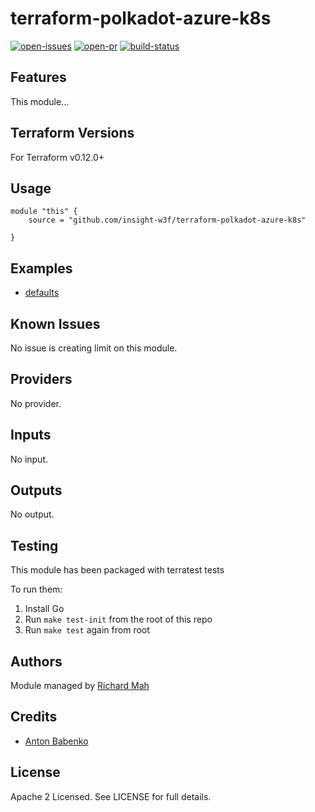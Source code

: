 # terraform-polkadot-azure-k8s

[![open-issues](https://img.shields.io/github/issues-raw/insight-w3f/terraform-polkadot-azure-k8s?style=for-the-badge)](https://github.com/insight-w3f/terraform-polkadot-azure-k8s/issues)
[![open-pr](https://img.shields.io/github/issues-pr-raw/insight-w3f/terraform-polkadot-azure-k8s?style=for-the-badge)](https://github.com/insight-w3f/terraform-polkadot-azure-k8s/pulls)
[![build-status](https://img.shields.io/circleci/build/gh/insight-w3f/terraform-polkadot-azure-k8s?style=for-the-badge)](https://circleci.com/gh/insight-w3f/terraform-polkadot-azure-k8s)

## Features

This module...

## Terraform Versions

For Terraform v0.12.0+

## Usage

```
module "this" {
    source = "github.com/insight-w3f/terraform-polkadot-azure-k8s"

}
```
## Examples

- [defaults](https://github.com/insight-w3f/terraform-polkadot-azure-k8s/tree/master/examples/defaults)

## Known  Issues
No issue is creating limit on this module.

<!-- BEGINNING OF PRE-COMMIT-TERRAFORM DOCS HOOK -->
## Providers

No provider.

## Inputs

No input.

## Outputs

No output.

<!-- END OF PRE-COMMIT-TERRAFORM DOCS HOOK -->

## Testing
This module has been packaged with terratest tests

To run them:

1. Install Go
2. Run `make test-init` from the root of this repo
3. Run `make test` again from root

## Authors

Module managed by [Richard Mah](https://github.com/shinyfoil)

## Credits

- [Anton Babenko](https://github.com/antonbabenko)

## License

Apache 2 Licensed. See LICENSE for full details.